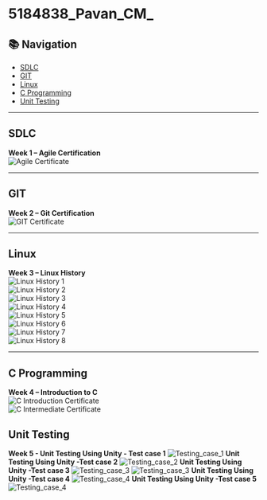 # 5184838_Pavan_CM_

## 📚 Navigation
- [SDLC](#sdlc)
- [GIT](#git)
- [Linux](#linux)
- [C Programming](#c-programming)
- [Unit Testing](#Unit-Testing)

---

## SDLC
**Week 1 – Agile Certification**  
![Agile Certificate](./SDLC/5184838_Agile.JPG)

---

## GIT
**Week 2 – Git Certification**  
![GIT Certificate](./GIT/5184838_GIT_Certification.JPG)

---

## Linux
**Week 3 – Linux History**  
![Linux History 1](./Linux/5184838_Linux1.JPG)  
![Linux History 2](./Linux/5184838_Linux2.JPG)  
![Linux History 3](./Linux/5184838_Linux3.JPG)  
![Linux History 4](./Linux/5184838_Linux4.JPG)  
![Linux History 5](./Linux/5184838_Linux5.JPG)  
![Linux History 6](./Linux/5184838_Linux6.JPG)  
![Linux History 7](./Linux/5184838_Linux7.JPG)  
![Linux History 8](./Linux/5184838_Linux8.JPG)

---

## C Programming
**Week 4 – Introduction to C**  
![C Introduction Certificate](./C-Programming/5184838_Sololearn_Introduction_To_C.jpg)    
![C Intermediate Certificate](./C-Programming/5184838_Sololearn_Intermediate_C.jpg)

## Unit Testing
**Week 5 - Unit Testing Using Unity - Test case 1**
![Testing_case_1](./Unit_Testing/Unit_testing_1/Unit_Testing_case_1.JPG)
**Unit Testing Using Unity -Test case 2**
![Testing_case_2](./Unit_Testing/Unit_testing_2/Unit_testing_case_2.JPG)
**Unit Testing Using Unity -Test case 3**
![Testing_case_3](./Unit_Testing/Unit_testing_3/Unit_test_case_3a.JPG)
![Testing_case_3](./Unit_Testing/Unit_testing_3/Unit_test_case_3b.JPG)
**Unit Testing Using Unity -Test case 4**
![Testing_case_4](./Unit_Testing/Unit_testing_4/Unit_test_case_4.JPG)
**Unit Testing Using Unity -Test case 5**
![Testing_case_4](./Unit_Testing/Unit_testing_5/Unit_testing_case_5.JPG)



